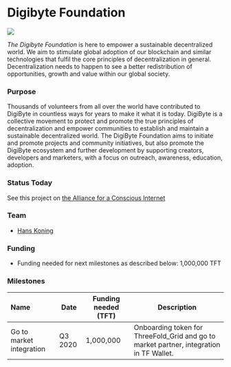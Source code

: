 # Digibyte Foundation

![](https://www.consciousinternet.org/threefold/info/projects/digibyte/digibyte.png)

_The Digibyte Foundation_ is here to empower a sustainable decentralized world. We aim to stimulate global adoption of our blockchain and similar technologies that fulfil the core principles of decentralization in general. Decentralization needs to happen to see a better redistribution of opportunities, growth and value within our global society.

### Purpose

Thousands of volunteers from all over the world have contributed to DigiByte in countless ways for years to make it what it is today. DigiByte is a collective movement to protect and promote the true principles of decentralization and empower communities to establish and maintain a sustainable decentralized world. The DigiByte Foundation aims to initiate and promote projects and community initiatives, but also promote the DigiByte ecosystem and further development by supporting creators, developers and marketers, with a focus on outreach, awareness, education, adoption.

### Status Today

See this project on [the Alliance for a Conscious Internet](https://www.consciousinternet.org/index.html#/projects/DigiByte%20Foundation)

### Team

- [Hans Koning](https://www.consciousinternet.org/#/people/hans_koning)

### Funding

- Funding needed for next milestones as described below: 1,000,000 TFT

### Milestones

| Name                     | Date    | Funding needed (TFT) | Description                                                                             |
| :----------------------- | ------- | -------------------- | --------------------------------------------------------------------------------------- |
| Go to market integration | Q3 2020 | 1,000,000            | Onboarding token for ThreeFold_Grid and go to market partner, integration in TF Wallet. |
